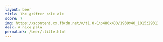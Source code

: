 ```yaml
---
layout: beer
title: The grifter pale ale
score: 7
img: https://scontent.xx.fbcdn.net/v/t1.0-0/p480x480/1939940_10152293133933745_1195913989_n.jpg?oh=8546efcb150834492f0947aefa197897&oe=591934F7
desc: A nice pale
permalink: /beer/:title.html
---
```

